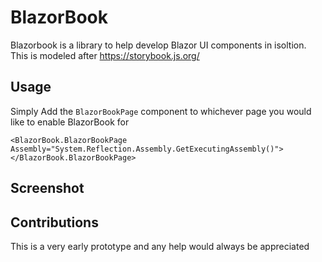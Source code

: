 # BlazorBook

Blazorbook is a library to help develop Blazor UI components in isoltion. This is modeled after https://storybook.js.org/

## Usage

Simply Add the `BlazorBookPage` component to whichever page you would like to enable BlazorBook for

```
<BlazorBook.BlazorBookPage Assembly="System.Reflection.Assembly.GetExecutingAssembly()"></BlazorBook.BlazorBookPage>
```

## Screenshot

## Contributions

This is a very early prototype and any help would always be appreciated
